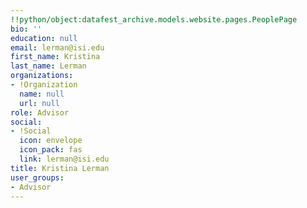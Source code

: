 ```yaml
---
!!python/object:datafest_archive.models.website.pages.PeoplePage
bio: ''
education: null
email: lerman@isi.edu
first_name: Kristina
last_name: Lerman
organizations:
- !Organization
  name: null
  url: null
role: Advisor
social:
- !Social
  icon: envelope
  icon_pack: fas
  link: lerman@isi.edu
title: Kristina Lerman
user_groups:
- Advisor
---
```


    